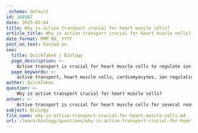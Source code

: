 ```yaml
---
_schema: default
id: 168907
date: 2025-02-04
title: Why is active transport crucial for heart muscle cells?
article_title: Why is active transport crucial for heart muscle cells?
date_format: MMM DD, YYYY
post_on_text: Posted on
seo:
  title: QuickTakes | Biology
  page_description: >-
    Active transport is crucial for heart muscle cells to regulate ion concentrations, maintain calcium homeostasis, generate action potentials, and ensure overall cardiac function.
  page_keywords: >-
    active transport, heart muscle cells, cardiomyocytes, ion regulation, calcium homeostasis, sodium-potassium pump, ATP, action potentials, cardiac function, ion gradients
author: QuickTakes
question: >-
    Why is active transport crucial for heart muscle cells?
answer: >-
    Active transport is crucial for heart muscle cells for several reasons, primarily related to their role in maintaining proper cardiac function and homeostasis. Here are the key points explaining its importance:\n\n1. **Ion Regulation**: Heart muscle cells, or cardiomyocytes, rely heavily on the precise regulation of ions, particularly sodium (Na⁺), potassium (K⁺), and calcium (Ca²⁺). Active transport mechanisms, such as the sodium-potassium pump, are essential for moving sodium ions out of the cell and potassium ions into the cell against their concentration gradients. This process is vital for maintaining the resting membrane potential and ensuring that the cells are ready to respond to electrical signals.\n\n2. **Calcium Homeostasis**: Calcium ions play a critical role in muscle contraction. The influx of calcium into heart muscle cells triggers contraction, while its removal is necessary for relaxation. Active transport mechanisms, including the calcium pump and sodium-calcium exchanger, help regulate intracellular calcium levels. By actively transporting calcium out of the cell, these mechanisms ensure that the heart muscle can contract and relax efficiently, which is essential for effective pumping action.\n\n3. **Energy Dependence**: Active transport requires energy, typically in the form of ATP. The heart is a highly metabolic organ that requires a continuous supply of energy to function effectively. The energy derived from ATP hydrolysis is used by various pumps and transporters to maintain the necessary ion gradients, which are crucial for the electrical activity of the heart.\n\n4. **Action Potential Generation**: The generation of action potentials in heart muscle cells is dependent on the movement of ions across the cell membrane. Active transport helps establish the concentration gradients that are necessary for the rapid depolarization and repolarization phases of the action potential. This electrical activity is what coordinates heartbeats and ensures that the heart pumps blood effectively.\n\n5. **Homeostasis and Functionality**: Overall, active transport mechanisms are vital for maintaining homeostasis within heart muscle cells. They ensure that the concentrations of various ions are kept at levels that allow for proper cellular function, which is critical for the heart's ability to contract rhythmically and efficiently.\n\nIn summary, active transport is essential for heart muscle cells to regulate ion concentrations, maintain calcium homeostasis, generate action potentials, and ensure overall cardiac function. Without these active transport processes, the heart would not be able to function effectively, leading to potential cardiac dysfunction.
subject: Biology
file_name: why-is-active-transport-crucial-for-heart-muscle-cells.md
url: /learn/biology/questions/why-is-active-transport-crucial-for-heart-muscle-cells
---
```


&nbsp;